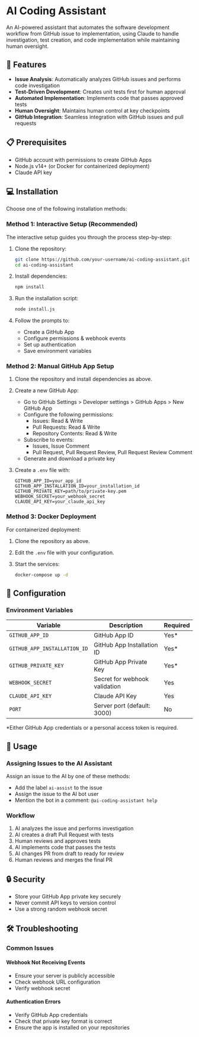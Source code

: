 # AI Coding Assistant

An AI-powered assistant that automates the software development workflow from GitHub issue to implementation, using Claude to handle investigation, test creation, and code implementation while maintaining human oversight.

## 🚀 Features

- **Issue Analysis**: Automatically analyzes GitHub issues and performs code investigation
- **Test-Driven Development**: Creates unit tests first for human approval
- **Automated Implementation**: Implements code that passes approved tests
- **Human Oversight**: Maintains human control at key checkpoints
- **GitHub Integration**: Seamless integration with GitHub issues and pull requests

## 📋 Prerequisites

- GitHub account with permissions to create GitHub Apps
- Node.js v14+ (or Docker for containerized deployment)
- Claude API key

## 💻 Installation

Choose one of the following installation methods:

### Method 1: Interactive Setup (Recommended)

The interactive setup guides you through the process step-by-step:

1. Clone the repository:
   ```bash
   git clone https://github.com/your-username/ai-coding-assistant.git
   cd ai-coding-assistant
   ```

2. Install dependencies:
   ```bash
   npm install
   ```

3. Run the installation script:
   ```bash
   node install.js
   ```

4. Follow the prompts to:
   - Create a GitHub App
   - Configure permissions & webhook events
   - Set up authentication
   - Save environment variables

### Method 2: Manual GitHub App Setup

1. Clone the repository and install dependencies as above.

2. Create a new GitHub App:
   - Go to GitHub Settings > Developer settings > GitHub Apps > New GitHub App
   - Configure the following permissions:
     - Issues: Read & Write
     - Pull Requests: Read & Write
     - Repository Contents: Read & Write
   - Subscribe to events:
     - Issues, Issue Comment
     - Pull Request, Pull Request Review, Pull Request Review Comment
   - Generate and download a private key

3. Create a `.env` file with:
   ```
   GITHUB_APP_ID=your_app_id
   GITHUB_APP_INSTALLATION_ID=your_installation_id
   GITHUB_PRIVATE_KEY=path/to/private-key.pem
   WEBHOOK_SECRET=your_webhook_secret
   CLAUDE_API_KEY=your_claude_api_key
   ```

### Method 3: Docker Deployment

For containerized deployment:

1. Clone the repository as above.

2. Edit the `.env` file with your configuration.

3. Start the services:
   ```bash
   docker-compose up -d
   ```

## 🔧 Configuration

### Environment Variables

| Variable | Description | Required |
|----------|-------------|----------|
| `GITHUB_APP_ID` | GitHub App ID | Yes* |
| `GITHUB_APP_INSTALLATION_ID` | GitHub App Installation ID | Yes* |
| `GITHUB_PRIVATE_KEY` | GitHub App Private Key | Yes* |
| `WEBHOOK_SECRET` | Secret for webhook validation | Yes |
| `CLAUDE_API_KEY` | Claude API Key | Yes |
| `PORT` | Server port (default: 3000) | No |

*Either GitHub App credentials or a personal access token is required.

## 📘 Usage

### Assigning Issues to the AI Assistant

Assign an issue to the AI by one of these methods:
- Add the label `ai-assist` to the issue
- Assign the issue to the AI bot user
- Mention the bot in a comment: `@ai-coding-assistant help`

### Workflow

1. AI analyzes the issue and performs investigation
2. AI creates a draft Pull Request with tests
3. Human reviews and approves tests
4. AI implements code that passes the tests
5. AI changes PR from draft to ready for review
6. Human reviews and merges the final PR

## 🔒 Security

- Store your GitHub App private key securely
- Never commit API keys to version control
- Use a strong random webhook secret

## 🛠️ Troubleshooting

### Common Issues

#### Webhook Not Receiving Events
- Ensure your server is publicly accessible
- Check webhook URL configuration
- Verify webhook secret

#### Authentication Errors
- Verify GitHub App credentials
- Check that private key format is correct
- Ensure the app is installed on your repositories
